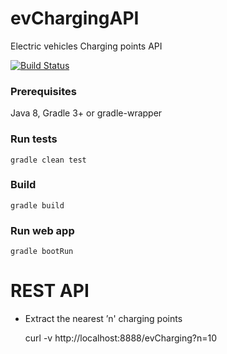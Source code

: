 # evChargingAPI
Electric vehicles Charging points API

[![Build Status](https://travis-ci.org/tumakha/evChargingAPI.svg?branch=master)](https://travis-ci.org/tumakha/evChargingAPI)

### Prerequisites

Java 8, Gradle 3+ or gradle-wrapper

### Run tests

    gradle clean test
    
### Build

    gradle build
    
### Run web app

    gradle bootRun
    
REST API
===========

 * Extract the nearest ’n' charging points

    curl -v http://localhost:8888/evCharging?n=10
